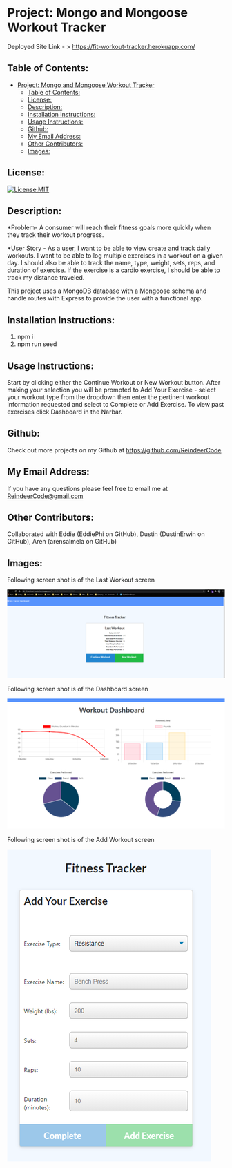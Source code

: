 # Project: Mongo and Mongoose Workout Tracker

  Deployed Site Link - > https://fit-workout-tracker.herokuapp.com/


## Table of Contents: 
- [Project: Mongo and Mongoose Workout Tracker](#project-mongo-and-mongoose-workout-tracker)
  - [Table of Contents:](#table-of-contents)
  - [License:](#license)
  - [Description:](#description)
  - [Installation Instructions:](#installation-instructions)
  - [Usage Instructions:](#usage-instructions)
  - [Github:](#github)
  - [My Email Address:](#my-email-address)
  - [Other Contributors:](#other-contributors)
  - [Images:](#images)

## License:
[![License:MIT](https://img.shields.io/badge/License-MIT-yellow.svg)](https://opensource.org/licenses/MIT)

## Description:
*Problem- 
A consumer will reach their fitness goals more quickly when they track their workout progress.

*User Story -
As a user, I want to be able to view create and track daily workouts. I want to be able to log multiple exercises in a workout on a given day. I should also be able to track the name, type, weight, sets, reps, and duration of exercise. If the exercise is a cardio exercise, I should be able to track my distance traveled.

This project uses a MongoDB database with a Mongoose schema and handle routes with Express to provide the user with a functional app.


## Installation Instructions: 
1) npm i 
2) npm run seed


## Usage Instructions: 
Start by clicking either the Continue Workout or New Workout button. After making your selection you will be prompted to Add Your Exercise - select your workout type from the dropdown then enter the pertinent workout information requested and select to Complete or Add Exercise.
To view past exercises click Dashboard in the Narbar. 

## Github: 
Check out more projects on my Github at https://github.com/ReindeerCode

## My Email Address:
If you have any questions please feel free to email me at ReindeerCode@gmail.com

## Other Contributors:
Collaborated with Eddie (EddiePhi on GitHub), Dustin (DustinErwin on GitHub), Aren (arensalmela on GitHub)

## Images:
Following screen shot is of the Last Workout screen

![Project Screenshot](./public/assets/lastWorkout.png)

Following screen shot is of the Dashboard screen

![Project Screenshot](./public/assets/dashboard.png)

Following screen shot is of the Add Workout screen

![Project Screenshot](./public/assets/addWorkout.png)




